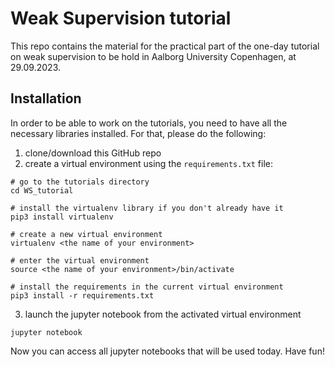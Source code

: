 # Weak Supervision tutorial

This repo contains the material for the practical part of the one-day tutorial on weak supervision to be hold in Aalborg University Copenhagen, at 29.09.2023. 

## Installation

In order to be able to work on the tutorials, you need to have all the necessary libraries installed. 
For that, please do the following: 
1. clone/download this GitHub repo
2. create a virtual environment using the `requirements.txt` file:
```
# go to the tutorials directory 
cd WS_tutorial

# install the virtualenv library if you don't already have it
pip3 install virtualenv       

# create a new virtual environment  
virtualenv <the name of your environment>  

# enter the virtual environment         
source <the name of your environment>/bin/activate

# install the requirements in the current virtual environment 
pip3 install -r requirements.txt
```
3. launch the jupyter notebook from the activated virtual environment
```
jupyter notebook 
```

Now you can access all jupyter notebooks that will be used today. Have fun!







